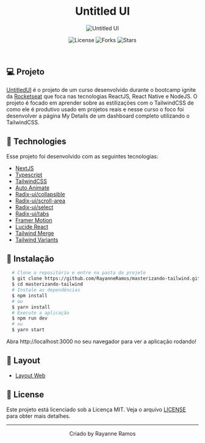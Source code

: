 <h1 align='center'>Untitled UI</h1>

<p align='center'>
  <img src='https://github.com/RayanneRamos/upload-ai-web/assets/43352880/d58bd012-a24f-4439-b2be-643cc5213c19' alt='Untitled UI' />
</p>

<p  align='center'>
  <img src='https://img.shields.io/badge/license-MIT-%23835afd' alt='License' />
  <img src='https://img.shields.io/badge/forks-MIT-%23835afd' alt='Forks' />
  <img src='https://img.shields.io/badge/stars-MIT-%23835afd' alt='Stars' />
</p>

<br>

## 💻 Projeto

[UntitledUI](https://masterizando-tailwind-8s6w15ode-rayanneramos.vercel.app/) é o projeto de um curso desenvolvido durante o bootcamp ignite da [Rocketseat](https://www.rocketseat.com.br/) que foca nas tecnologias ReactJS, React Native e NodeJS. O projeto é focado em aprender sobre as estilizações com o TailwindCSS de como ele é produtivo usado em projetos reais e nesse curso o foco foi desenvolver a página My Details de um dashboard completo utilizando o TailwindCSS.

## 🧪 Technologies

Esse projeto foi desenvolvido com as seguintes tecnologias:

- [NextJS](https://nextjs.org/)
- [Typescript](https://www.typescriptlang.org/)
- [TailwindCSS](https://tailwindcss.com/)
- [Auto Animate](https://auto-animate.formkit.com/)
- [Radix-ui/collapsible](https://www.radix-ui.com/primitives/docs/components/collapsible)
- [Radix-ui/scroll-area](https://www.radix-ui.com/primitives/docs/components/scroll-area)
- [Radix-ui/select](https://www.radix-ui.com/primitives/docs/components/select)
- [Radix-ui/tabs](https://www.radix-ui.com/primitives/docs/components/tabs)
- [Framer Motion](https://www.framer.com/motion/)
- [Lucide React](https://lucide.dev/)
- [Tailwind Merge](https://github.com/dcastil/tailwind-merge)
- [Tailwind Variants](https://www.tailwind-variants.org/)

## 🚀 Instalação

```bash
  # Clone o repositório e entre na pasta do projeto
  $ git clone https://github.com/RayanneRamos/masterizando-tailwind.git
  $ cd masterizando-tailwind
  # Instale as dependências
  $ npm install
  # ou
  $ yarn install
  # Execute a aplicação
  $ npm run dev
  # ou
  $ yarn start
```

Abra http://localhost:3000 no seu navegador para ver a aplicação rodando!

## 🔖 Layout

- [Layout Web](https://www.figma.com/file/MU3H8HfTxX32ukt8ANpan7/Ignite-Tailwind?type=design&node-id=0%3A1&mode=design&t=4IHrWKC5QUKH2UN8-1)

## 📝 License

Este projeto está licenciado sob a Licença MIT. Veja o arquivo [LICENSE](LICENSE) para obter mais detalhes.

---

<p align='center'>Criado by Rayanne Ramos</p>
